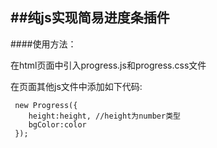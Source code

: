 ﻿##纯js实现简易进度条插件
------

####使用方法：

在html页面中引入progress.js和progress.css文件

在页面其他js文件中添加如下代码:
```
 new Progress({
    height:height, //height为number类型
    bgColor:color   
 });
```





